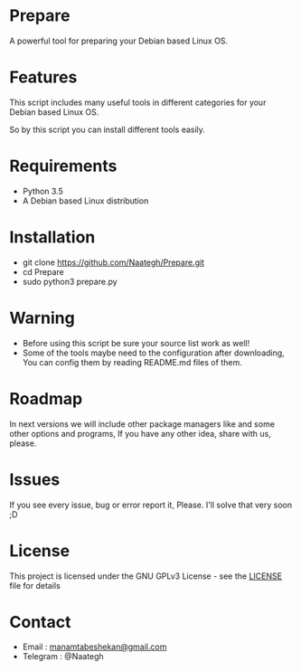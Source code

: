 # Prepare
A powerful tool for preparing your Debian based Linux OS.

# Features
This script includes many useful tools in different categories for your Debian based Linux OS.

So by this script you can install different tools easily.

# Requirements
- Python 3.5
- A Debian based Linux distribution

# Installation
- git clone https://github.com/Naategh/Prepare.git
- cd Prepare
- sudo python3 prepare.py

# Warning
- Before using this script be sure your source list work as well!
- Some of the tools maybe need to the configuration after downloading, You can config them by reading README.md files of them.

# Roadmap
In next versions we will include other package managers like and some other options and programs, If you have any other idea, share with us, please.

# Issues
If you see every issue, bug or error report it, Please.
I'll solve that very soon ;D

# License
This project is licensed under the GNU GPLv3 License - see the [LICENSE](LICENSE) file for details

# Contact
- Email : manamtabeshekan@gmail.com
- Telegram : @Naategh


